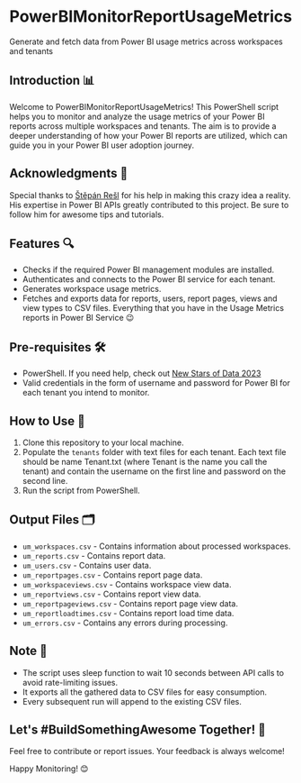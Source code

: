 # PowerBIMonitorReportUsageMetrics
Generate and fetch data from Power BI usage metrics across workspaces and tenants

## Introduction 📊

Welcome to PowerBIMonitorReportUsageMetrics! This PowerShell script helps you to monitor and analyze the usage metrics of your Power BI reports across multiple workspaces and tenants. The aim is to provide a deeper understanding of how your Power BI reports are utilized, which can guide you in your Power BI user adoption journey.

## Acknowledgments 🙏
Special thanks to [Štěpán Rešl](https://github.com/tirnovar) for his help in making this crazy idea a reality. His expertise in Power BI APIs greatly contributed to this project. Be sure to follow him for awesome tips and tutorials.

## Features 🔍

- Checks if the required Power BI management modules are installed.
- Authenticates and connects to the Power BI service for each tenant.
- Generates workspace usage metrics.
- Fetches and exports data for reports, users, report pages, views and view types to CSV files. Everything that you have in the Usage Metrics reports in Power BI Service 😉

## Pre-requisites 🛠

- PowerShell. If you need help, check out [New Stars of Data 2023](https://github.com/Jojobit/Speaking/tree/bcfd8393332398d482756ee7cead7f506bb445e9/New%20Stars%20of%20Data%202023)
- Valid credentials in the form of username and password for Power BI for each tenant you intend to monitor.

## How to Use 🚀

1. Clone this repository to your local machine.
2. Populate the `tenants` folder with text files for each tenant. Each text file should be name Tenant.txt (where Tenant is the name you call the tenant) and contain the username on the first line and password on the second line.
3. Run the script from PowerShell.

## Output Files 🗂

- `um_workspaces.csv` - Contains information about processed workspaces.
- `um_reports.csv` - Contains report data.
- `um_users.csv` - Contains user data.
- `um_reportpages.csv` - Contains report page data.
- `um_workspaceviews.csv` - Contains workspace view data.
- `um_reportviews.csv` - Contains report view data.
- `um_reportpageviews.csv` - Contains report page view data.
- `um_reportloadtimes.csv` - Contains report load time data.
- `um_errors.csv` - Contains any errors during processing.

## Note 📝

- The script uses sleep function to wait 10 seconds between API calls to avoid rate-limiting issues. 
- It exports all the gathered data to CSV files for easy consumption.
- Every subsequent run will append to the existing CSV files.

## Let's #BuildSomethingAwesome Together! 🌟

Feel free to contribute or report issues. Your feedback is always welcome! 

Happy Monitoring! 😊


